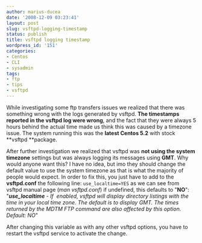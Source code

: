 ```yaml
---
author: marius-ducea
date: '2008-12-09 03:23:41'
layout: post
slug: vsftpd-logging-timestamp
status: publish
title: vsftpd logging timestamp
wordpress_id: '151'
categories:
- Centos
- CLI
- sysadmin
tags:
- ftp
- tips
- vsftpd
---
```


While investigating some ftp transfers issues we realized that there was something wrong with the logs generated by vsftpd. **The timestamps reported in the vsftpd log were wrong**, and the fact that they were always 5 hours behind the actual time made us think this was caused by a timezone issue. The system running this was the **latest Centos 5.2** with stock **vsftpd **package.

After further investigation we realized that vsftpd was **not using the system timezone** settings but was always logging its messages using **GMT**. Why would anyone want this? I have no idea, but imo they should change the default value to use the system timezone as that is what the majority of people would expect. In order to fix this, you just have to add to the **vsftpd.conf** the following line:
`use_localtime=YES`
as we can see from vsftpd manual page (_man vsftpd.conf_) if undefined, this defaults to "**NO**":
"_**use_localtime** - If  enabled, vsftpd will display directory listings with the time in your local time zone. The default is to display GMT. The times returned by the MDTM FTP command are also affected by this option.
Default: NO_"

After changing this variable as with any other vsftpd options, you have to restart the vsftpd service to activate the change.
